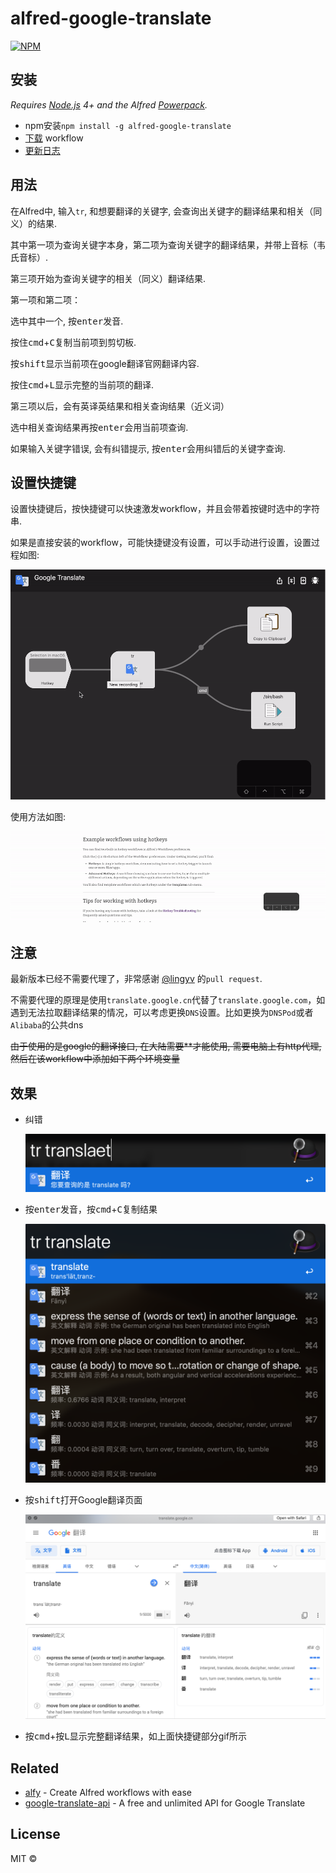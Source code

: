 # alfred-google-translate
[![NPM](https://nodei.co/npm/alfred-google-translate.png)](https://nodei.co/npm/alfred-google-translate/)

## 安装

*Requires [Node.js](https://nodejs.org) 4+ and the Alfred [Powerpack](https://www.alfredapp.com/powerpack/).*

- npm安装`npm install -g alfred-google-translate`
- [下载](https://github.com/xfslove/alfred-google-translate/releases/tag/v1.1.3) workflow
- [更新日志](https://github.com/xfslove/alfred-google-translate/releases)


## 用法

在Alfred中, 输入`tr`, 和想要翻译的关键字, 会查询出关键字的翻译结果和相关（同义）的结果.

其中第一项为查询关键字本身，第二项为查询关键字的翻译结果，并带上音标（韦氏音标）.

第三项开始为查询关键字的相关（同义）翻译结果.

第一项和第二项：

选中其中一个, 按<kbd>enter</kbd>发音.

按住<kbd>cmd</kbd>+<kbd>C</kbd>复制当前项到剪切板.

按<kbd>shift</kbd>显示当前项在google翻译官网翻译内容.

按住<kbd>cmd</kbd>+<kbd>L</kbd>显示完整的当前项的翻译.

第三项以后，会有英译英结果和相关查询结果（近义词）

选中相关查询结果再按<kbd>enter</kbd>会用当前项查询.

如果输入关键字错误, 会有纠错提示, 按<kbd>enter</kbd>会用纠错后的关键字查询.

## 设置快捷键

设置快捷键后，按快捷键可以快速激发workflow，并且会带着按键时选中的字符串.

如果是直接安装的workflow，可能快捷键没有设置，可以手动进行设置，设置过程如图: 

![hotkey](media/hotkey.gif)

使用方法如图:

![result](media/result.gif)



## 注意

最新版本已经不需要代理了，非常感谢 [@lingyv](https://github.com/lingyv) 的`pull request`.

不需要代理的原理是使用`translate.google.cn`代替了`translate.google.com`，如遇到无法拉取翻译结果的情况，可以考虑更换`DNS`设置。比如更换为`DNSPod`或者`Alibaba`的公共dns

~~由于使用的是google的翻译接口, 在大陆需要**才能使用, 需要电脑上有http代理,~~
~~然后在该workflow中添加如下两个环境变量~~

## 效果

- 纠错

  ![corrected.png](media/corrected.png)

- 按<kbd>enter</kbd>发音，按<kbd>cmd</kbd>+<kbd>C</kbd>复制结果

    ![general.png](media/general.png)

- 按<kbd>shift</kbd>打开Google翻译页面

    ![quicklook.png](media/quicklook.png)

- 按<kbd>cmd</kbd>+按<kbd>L</kbd>显示完整翻译结果，如上面快捷键部分gif所示

## Related

- [alfy](https://github.com/sindresorhus/alfy) - Create Alfred workflows with ease
- [google-translate-api](https://github.com/vitalets/google-translate-api) - A free and unlimited API for Google Translate


## License

MIT © 
